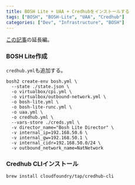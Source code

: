 ```yaml
---
title: BOSH Lite + UAA + Credhubをインストールする
tags: ["BOSH", "BOSH-Lite", "UAA", "Credhub"]
categories: ["Dev", "Infrastructure", "BOSH"]
---
```


[この記事](https://blog.ik.am/entries/428)の延長編。

### BOSH Lite作成

`credhub.yml`も追加する。

```
bosh2 create-env bosh.yml \
  --state ./state.json \
  -o virtualbox/cpi.yml \
  -o virtualbox/outbound-network.yml \
  -o bosh-lite.yml \
  -o bosh-lite-runc.yml \
  -o uaa.yml \
  -o credhub.yml \
  --vars-store ./creds.yml \
  -v director_name="Bosh Lite Director" \
  -v internal_ip=192.168.50.6 \
  -v internal_gw=192.168.50.1 \
  -v internal_cidr=192.168.50.0/24 \
  -v outbound_network_name=NatNetwork
```

### Credhub CLIインストール

```
brew install cloudfoundry/tap/credhub-cli
```
